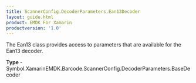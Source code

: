 ```yaml
---
title: ScannerConfig.DecoderParameters.Ean13Decoder
layout: guide.html
product: EMDK For Xamarin
productversion: '1.0'
---
```

The Ean13 class provides access to parameters that are available for the Ean13 decoder.

**Type** - Symbol.XamarinEMDK.Barcode.ScannerConfig.DecoderParameters.BaseDecoder













